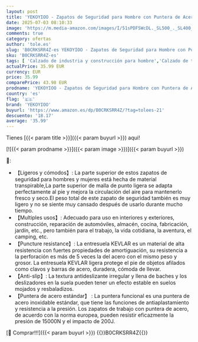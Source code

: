 ```yaml
---
layout: post
title: 'YEKOYIOO - Zapatos de Seguridad para Hombre con Puntera de Acero Zapatillas de Seguridad Ligeros Comodos Transpirable Zapatillas Deportivas pour Dépôt Site de Construction Zapatillas Hombre Negro Gris 43 EU'
date: 2025-07-03 08:10:33
image: 'https://m.media-amazon.com/images/I/51sPDF5WcDL._SL500_._SL400_.jpg'
comments: true
category: ofertas
author: 'tole.es'
slug: 'B0CRKSRR4Z-es YEKOYIOO - Zapatos de Seguridad para Hombre con Puntera de...'
sku: 'B0CRKSRR4Z-es'
tags: [ 'Calzado de industria y construcción para hombre','Calzado de trabajo para hombre','Moda','Moda Hombre','Zapatos de industria y construcción para hombre','Zapatos para hombre','yekoyioo','zapatos','🇪🇸', ]
actualPrice: 35.99 EUR
currency: EUR
price: 35.99
comparePrice: 43.98 EUR
prodname: 'YEKOYIOO - Zapatos de Seguridad para Hombre con Puntera de Acero Zapatillas de Seguridad Ligeros Comodos Transpirable Zapatillas Deportivas pour Dépôt Site de Construction Zapatillas Hombre Negro Gris 43 EU'
country: 'es'
flag: '🇪🇸'
brand: 'YEKOYIOO'
buyurl: 'https://www.amazon.es/dp/B0CRKSRR4Z/?tag=tolees-21'
descuento: '18.17'
average: '35.99'
---
```


Tienes [{{< param title >}}]({{< param buyurl >}}) aqui!

[![{{< param prodname >}}]({{< param image >}})]({{< param buyurl >}})

🔎:

- 【Ligeros y cómodos】: La parte superior de estos zapatos de seguridad para hombres y mujeres está hecha de material transpirable,La parte superior de malla de punto ligera se adapta perfectamente al pie y mejora la circulación del aire para mantenerlo fresco y seco.El peso total de este zapato de seguridad también es muy ligero y no se siente muy cansado después de usarlo durante mucho tiempo.
- 【Multiples usos】: Adecuado para uso en interiores y exteriores, construcción, reparación de automóviles, almacén, cocina, fabricación, jardín, etc., pero también para el trabajo, la vida cotidiana, la aventura, el camping, etc.
- 【Puncture resistance】: La entresuela KEVLAR es un material de alta resistencia con fuertes propiedades de amortiguación, su resistencia a la perforación es más de 5 veces la del acero con el mismo peso y grosor. La entresuela KEVLAR ligera protege el pie de objetos afilados como clavos y barras de acero, duradera, cómoda de llevar.
- 【Anti-slip】: La textura antideslizante irregular y llena de baches y los deslizadores en la suela pueden tener un efecto estable en suelos mojados y resbaladizos.
- 【Puntera de acero estándar】 : La puntera funcional es una puntera de acero inoxidable estándar, que tiene las funciones de antiaplastamiento y resistencia a la presión. Los zapatos de trabajo con puntera de acero, de acuerdo con la norma europea, pueden resistir eficazmente la presión de 15000N y el impacto de 200J.

[🛒 Comprar!!!]({{< param buyurl >}})
{{<world>}}B0CRKSRR4Z{{</world>}}
